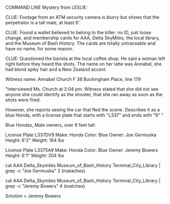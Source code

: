 COMMAND LINE Mystery from LESLIE:

CLUE: Footage from an ATM security camera is blurry but shows that the perpetrator is a tall male, at least 6'.

CLUE: Found a wallet believed to belong to the killer: no ID, just loose change, and membership cards for AAA, Delta SkyMiles, the local library, and the Museum of Bash History. The cards are totally untraceable and have no name, for some reason.

CLUE: Questioned the barista at the local coffee shop. He said a woman left right before they heard the shots. The name on her latte was Annabel, she had blond spiky hair and a New Zealand accent.

Witness name: Annabel Church	F	38	Buckingham Place, line 179

"Interviewed Ms. Church at 2:04 pm.  Witness stated that she did not see anyone she could identify as the shooter, that she ran away as soon as the shots were fired.

However, she reports seeing the car that fled the scene.  Describes it as a blue Honda, with a license plate that starts with "L337" and ends with "9" "


Blue Hondas, Male owners, over 6 feet tall:

License Plate L337DV9
Make: Honda
Color: Blue
Owner: Joe Germuska
Height: 6'2"
Weight: 164 lbs

License Plate L3375A9
Make: Honda
Color: Blue
Owner: Jeremy Bowers
Height: 6'1"
Weight: 204 lbs

cat AAA Delta_Skymiles Museum_of_Bash_History Terminal_City_Library | grep -c "Joe Germuska"
2 (mataches)

cat AAA Delta_Skymiles Museum_of_Bash_History Terminal_City_Library | grep -c "Jeremy Bowers"
4 (matches)

Solution = Jeremy Bowers
